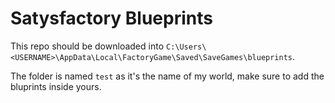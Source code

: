 # Satysfactory Blueprints

This repo should be downloaded into `C:\Users\<USERNAME>\AppData\Local\FactoryGame\Saved\SaveGames\blueprints`. 

The folder is named `test` as it's the name of my world, make sure to add the bluprints inside yours.
